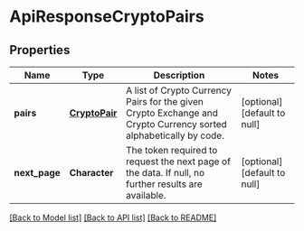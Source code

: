 # ApiResponseCryptoPairs

## Properties
Name | Type | Description | Notes
------------ | ------------- | ------------- | -------------
**pairs** | [**CryptoPair**](CryptoPair.md) | A list of Crypto Currency Pairs for the given Crypto Exchange and Crypto Currency sorted alphabetically by code. | [optional] [default to null]
**next_page** | **Character** | The token required to request the next page of the data. If null, no further results are available. | [optional] [default to null]

[[Back to Model list]](../README.md#documentation-for-models) [[Back to API list]](../README.md#documentation-for-api-endpoints) [[Back to README]](../README.md)


